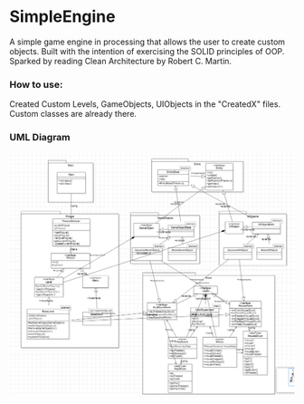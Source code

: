 # SimpleEngine
A simple game engine in processing that allows the user to create custom objects. Built with the intention of exercising the SOLID principles of OOP. Sparked by reading Clean Architecture by Robert C. Martin.

### How to use:

Created Custom Levels, GameObjects, UIObjects in the "CreatedX" files. Custom classes are already there.

### UML Diagram

![](UMLDiagramSimpleEngine.png)
